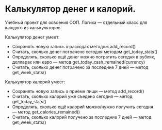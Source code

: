 # Калькулятор денег и калорий.
Учебный проект для освоения ООП.
Логика — отдельный класс для каждого из калькуляторов. 

Калькулятор денег умеет:
* Сохранять новую запись о расходах методом add_record()
* Считать, сколько денег потрачено сегодня методом get_today_stats()
* Определять, сколько ещё денег можно потратить сегодня в рублях, долларах или евро — метод get_today_cash_remained(currency)
* Считать, сколько денег потрачено за последние 7 дней — метод get_week_stats()

Калькулятор калорий умеет:
* Сохранять новую запись о приёме пищи — метод add_record()
* Считать, сколько калорий уже съедено сегодня — метод get_today_stats()
* Определять, сколько ещё калорий можно/нужно получить сегодня — метод get_calories_remained()
* Считать, сколько калорий получено за последние 7 дней — метод get_week_stats()
